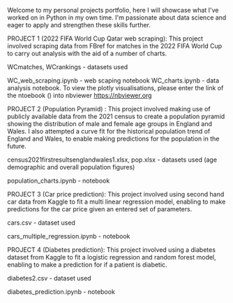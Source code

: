 Welcome to my personal projects portfolio, here I will showcase what I've worked on in Python in my own time. I'm passionate about data science and eager to apply and strengthen these skills further. 

PROJECT 1 (2022 FIFA World Cup Qatar web scraping):
  This project involved scraping data from FBref for matches in the 2022 FIFA World Cup to carry out analysis with the aid of a number of charts. 

  WCmatches, WCrankings - datasets used 

  WC_web_scraping.ipynb - web scaping notebook 
  WC_charts.ipynb - data analysis notebook. To view the plotly visualisations, please enter the link of the ntoebook () into nbviewer https://nbviewer.org



PROJECT 2 (Population Pyramid) :
  This project involved making use of publicly available data from the 2021 census to create a population pyramid showing the distribution of male and female age groups in England and Wales. I also attempted a curve fit for the historical population trend of England and Wales, to enable making predictions for the population in the future.  
  
  census2021firstresultsenglandwales1.xlsx, pop.xlsx - datasets used (age demographic and overall population figures) 
  
  population_charts.ipynb - notebook



PROJECT 3 (Car price prediction):
  This project involved using second hand car data from Kaggle to fit a multi linear regression model, enabling to make predictions for the car price given an entered set of parameters.
  
  cars.csv - dataset used 
  
  cars_multiple_regression.ipynb - notebook



PROJECT 4 (Diabetes prediction):
  This project involved using a diabetes dataset from Kaggle to fit a logistic regression and random forest model, enabling to make a prediction for if a patient is diabetic.

  diabetes2.csv - dataset used 

  diabetes_prediction.ipynb - notebook
